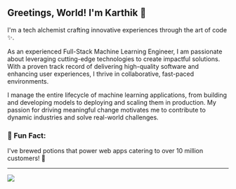 ## Greetings, World! I'm Karthik 👋

I'm a tech alchemist crafting innovative experiences through the art of code ✨.

As an experienced Full-Stack Machine Learning Engineer, I am passionate about leveraging cutting-edge technologies to create impactful solutions. With a proven track record of delivering high-quality software and enhancing user experiences, I thrive in collaborative, fast-paced environments.

I manage the entire lifecycle of machine learning applications, from building and developing models to deploying and scaling them in production. My passion for driving meaningful change motivates me to contribute to dynamic industries and solve real-world challenges.


### 🌟 Fun Fact:

I've brewed potions that power web apps catering to over 10 million customers! 🚀


<!--<p align="center">-->
<!--  <a href="https://git.io/streak-stats"><img src="https://github-readme-streak-stats.herokuapp.com?user=Karthik-TK&theme=github-dark-dimmed" alt="Karthik GitHub Streak" /></a>-->
<!--<p align="center">-->
<!--  </a>-->
<!--</p>-->

---

![](https://komarev.com/ghpvc/?username=Karthik-TK&abbreviated=true)
